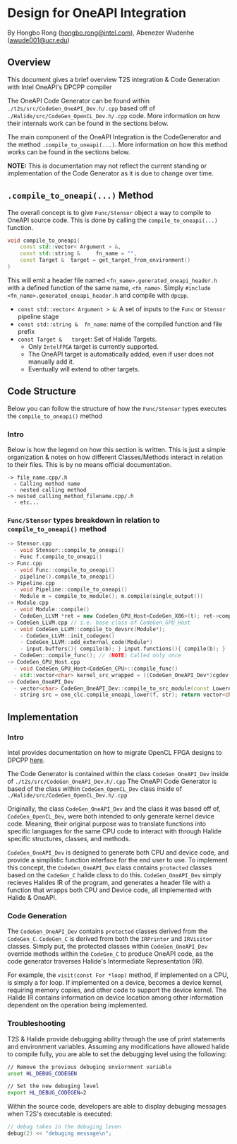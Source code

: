 # Design for OneAPI Integration

By Hongbo Rong (hongbo.rong@intel.com),  Abenezer Wudenhe (awude001@ucr.edu)

## Overview 

This document gives a brief overview T2S integration & Code Generation with Intel OneAPI's DPCPP compiler

The OneAPI Code Generator can be found within `./t2s/src/CodeGen_OneAPI_Dev.h/.cpp` 
based off of `./Halide/src/CodeGen_OpenCL_Dev.h/.cpp` code. 
More information on how their internals work can be found in the sections below.

The main component of the OneAPI Integration is the CodeGenerator and the method `.compile_to_oneapi(...)`. 
More information on how this method works can be found in the sections below.

**NOTE:** This is documentation may not reflect the current standing or implementation of the Code Generator as it is due to change over time.

## `.compile_to_oneapi(...)` Method

The overall concept is to give `Func/Stensor` object a way to compile to OneAPI source code.
This is done by calling the `compile_to_oneapi(...)` function.

```c++
void compile_to_oneapi(
    const std::vector< Argument > &,
    const std::string & 	fn_name = "",
    const Target & 	target = get_target_from_environment() 
)	
```

This will emit a header file named `<fn_name>.generated_oneapi_header.h` 
with a defined function of the same name, `<fn_name>`.
Simply `#include <fn_name>.generated_oneapi_header.h` and compile with `dpcpp`.

- `const std::vector< Argument > &`: A set of inputs to the `Func` or `Stensor` pipeline stage
- `const std::string & 	fn_name`: name of the compiled function and file prefix
- `const Target & 	target`: Set of Halide Targets. 
  - Only `IntelFPGA` target is currently supported.
  - The OneAPI target is automatically added, even if user does not manually add it.
  - Eventually will extend to other targets.


## Code Structure

Below you can follow the structure of how the `Func/Stensor` types executes the 
`compile_to_oneapi()` method

### Intro

Below is how the legend on how this section is written.
This is just a simple organization & notes on how different Classes/Methods interact in relation to their files.
This is by no means official documentation.

```
-> file_name.cpp/.h
  - Calling method name
  - nested calling method
-> nested_calling_method_filename.cpp/.h
  - etc...
```



###  `Func/Stensor` types breakdown in relation to `compile_to_oneapi()` method

```c++
-> Stensor.cpp
  - void Stensor::compile_to_oneapi()
  - Func f.compile_to_oneapi()
-> Func.cpp
  - void Func::compile_to_oneapi()
  - pipeline().compile_to_oneapi()
-> Pipeline.cpp
  - void Pipeline::compile_to_oneapi()
  - Module m = compile_to_module(); m.compile(single_output())
-> Module.cpp
  - void Module::compile()
  - CodeGen_LLVM *ret = new CodeGen_GPU_Host<CodeGen_X86>(t); ret->compile_to_devsrc(*this);
-> CodeGen_LLVM.cpp // i.e. base class of CodeGen_GPU_Host
  - void CodeGen_LLVM::compile_to_devsrc(Module*); 
    - CodeGen_LLVM::init_codegen()
    - CodeGen_LLVM::add_external_code(Module*)
    - input.buffers(){ compile(b); } input.functions(){ compile(b); } 
  - CodeGen::compile_func(); // (NOTE) Called only once
-> CodeGen_GPU_Host.cpp
  - void CodeGen_GPU_Host<CodeGen_CPU>::compile_func()
  - std::vector<char> kernel_src_wrapped = ((CodeGen_OneAPI_Dev*)cgdev[DeviceAPI::OneAPI])->compile_to_src_module(f);
-> CodeGen_OneAPI_Dev
  - vector<char> CodeGen_OneAPI_Dev::compile_to_src_module(const LoweredFunc &f);
  - string src = one_clc.compile_oneapi_lower(f, str); return vector<char> buffer(src.begin(), src.end());
```


## Implementation 

### Intro

Intel provides documentation on how to migrate OpenCL FPGA designs to DPCPP
[here](https://www.intel.com/content/www/us/en/develop/documentation/migrate-opencl-fpga-designs-to-dpcpp/top/flags-attributes-directives-and-extensions.html).

The Code Generator is contained within the class `CodeGen_OneAPI_Dev` inside of `./t2s/src/CodeGen_OneAPI_Dev.h/.cpp`
The OneAPI Code Generator is based of the class within `CodeGen_OpenCL_Dev` class inside of `./Halide/src/CodeGen_OpenCL_Dev.h/.cpp`

Originally, the class `CodeGen_OneAPI_Dev` and the class it was based off of, `CodeGen_OpenCL_Dev`, were both intended to only generate kernel device code. Meaning, their original purpose was to translate functions into specific languages for the same CPU code to interact with through Halide specific structures, classes, and methods.

`CodeGen_OneAPI_Dev` is designed to generate both CPU and device code, and provide a simplistic function interface for the end user to use. To implement this concept, the `CodeGen_OneAPI_Dev` class contains `protected` classes based on the `CodeGen_C` halide class to do this. `CodeGen_OneAPI_Dev` simply recieves Halides IR of the program, and generates a header file with a function that wrapps both CPU and Device code, all implemented with Halide & OneAPI.


### Code Generation

The `CodeGen_OneAPI_Dev` contains `protected` classes derived from the `CodeGen_C`. `CodeGen_C` is derived from both the `IRPrinter` and `IRVisitor` classes. Simply put, the protected classes within `CodeGen_OneAPI_Dev` override methods within the `CodeGen_C` to produce OneAPI code, as the code generator traverses Halide's Intermediate Representation (IR).

For example, the `visit(const For *loop)` method, if implemented on a CPU, is simply a for loop. If implemented on a device, becomes a device kernel, requiring memory copies, and other code to support the device kernel. The Halide IR contains information on device location among other information dependent on the operation being implemented.

### Troubleshooting

T2S & Halide provide debugging ability through the use of print statements and environment variables. Assuming any modifications have allowed halide to compile fully, you are able to set the debugging level using the following:

```bash
// Remove the previous debuging enviornment variable
unset HL_DEBUG_CODEGEN

// Set the new debuging level
export HL_DEBUG_CODEGEN=2
```

Within the source code, developers are able to display debuging messages when T2S's executable is executed:

```c++
// debug takes in the debuging leven
debug(2) << "debuging message\n";
```